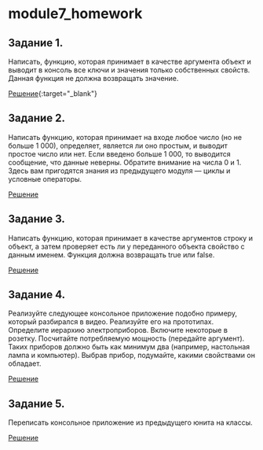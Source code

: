 # module7_homework
## Задание 1.
Написать, функцию, которая принимает в качестве аргумента объект и выводит в консоль все ключи и значения только собственных свойств. Данная функция не должна возвращать значение.

[Решение](https://github.com/iv-yaremchuk/module7_homework/blob/main/task1.js){:target="_blank"}
## Задание 2.
Написать функцию, которая принимает на входе любое число (но не больше 1 000), определяет, является ли оно простым, и выводит простое число или нет. Если введено больше 1 000, то выводится сообщение, что данные неверны. Обратите внимание на числа 0 и 1. Здесь вам пригодятся знания из предыдущего модуля — циклы и условные операторы.

[Решение](https://github.com/iv-yaremchuk/module7_homework/blob/main/task2.js)
## Задание 3.
Написать функцию, которая принимает в качестве аргументов строку и объект, а затем проверяет есть ли у переданного объекта свойство с данным именем. Функция должна возвращать true или false.

[Решение](https://github.com/iv-yaremchuk/module7_homework/blob/main/task3.js)
## Задание 4.
Реализуйте следующее консольное приложение подобно примеру, который разбирался в видео. Реализуйте его на прототипах. Определите иерархию электроприборов. Включите некоторые в розетку. Посчитайте потребляемую мощность (передайте аргумент). Таких приборов должно быть как минимум два (например, настольная лампа и компьютер). Выбрав прибор, подумайте, какими свойствами он обладает.

[Решение](https://github.com/iv-yaremchuk/module7_homework/blob/main/task4.js)
## Задание 5.
Переписать консольное приложение из предыдущего юнита на классы.

[Решение](https://github.com/iv-yaremchuk/module7_homework/blob/main/task5.js)
